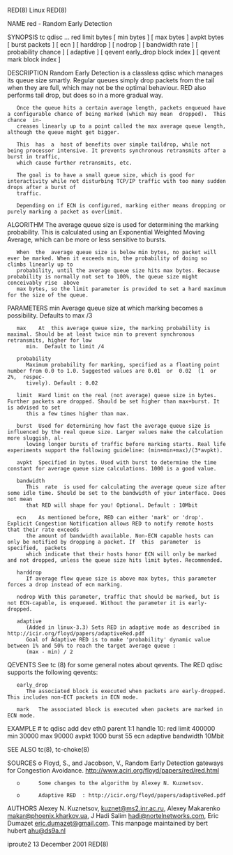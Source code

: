 RED(8)									     Linux									RED(8)

NAME
       red - Random Early Detection

SYNOPSIS
       tc qdisc ... red limit bytes [ min bytes ] [ max bytes ] avpkt bytes [ burst packets ] [ ecn ] [ harddrop ] [ nodrop ] [ bandwidth rate ] [ probability
       chance ] [ adaptive ] [ qevent early_drop block index ] [ qevent mark block index ]

DESCRIPTION
       Random  Early Detection is a classless qdisc which manages its queue size smartly. Regular queues simply drop packets from the tail when they are full,
       which may not be the optimal behaviour. RED also performs tail drop, but does so in a more gradual way.

       Once the queue hits a certain average length, packets enqueued have a configurable chance of being marked (which may mean  dropped).  This  chance  in‐
       creases linearly up to a point called the max average queue length, although the queue might get bigger.

       This  has  a  host of benefits over simple taildrop, while not being processor intensive. It prevents synchronous retransmits after a burst in traffic,
       which cause further retransmits, etc.

       The goal is to have a small queue size, which is good for interactivity while not disturbing TCP/IP traffic with too many sudden drops after a burst of
       traffic.

       Depending on if ECN is configured, marking either means dropping or purely marking a packet as overlimit.

ALGORITHM
       The average queue size is used for determining the marking probability. This is calculated using an Exponential Weighted Moving Average, which  can  be
       more or less sensitive to bursts.

       When  the  average queue size is below min bytes, no packet will ever be marked. When it exceeds min, the probability of doing so climbs linearly up to
       probability, until the average queue size hits max bytes. Because probability is normally not set to 100%, the queue size might conceivably rise	 above
       max bytes, so the limit parameter is provided to set a hard maximum for the size of the queue.

PARAMETERS
       min    Average queue size at which marking becomes a possibility. Defaults to max /3

       max    At  this average queue size, the marking probability is maximal. Should be at least twice min to prevent synchronous retransmits, higher for low
	      min.  Default to limit /4

       probability
	      Maximum probability for marking, specified as a floating point number from 0.0 to 1.0. Suggested values are 0.01	or  0.02  (1  or  2%,  respec‐
	      tively). Default : 0.02

       limit  Hard limit on the real (not average) queue size in bytes. Further packets are dropped. Should be set higher than max+burst. It is advised to set
	      this a few times higher than max.

       burst  Used for determining how fast the average queue size is influenced by the real queue size. Larger values make the calculation more sluggish, al‐
	      lowing longer bursts of traffic before marking starts. Real life experiments support the following guideline: (min+min+max)/(3*avpkt).

       avpkt  Specified in bytes. Used with burst to determine the time constant for average queue size calculations. 1000 is a good value.

       bandwidth
	      This  rate  is used for calculating the average queue size after some idle time. Should be set to the bandwidth of your interface. Does not mean
	      that RED will shape for you! Optional. Default : 10Mbit

       ecn    As mentioned before, RED can either 'mark' or 'drop'. Explicit Congestion Notification allows RED to notify remote hosts that their rate exceeds
	      the amount of bandwidth available. Non-ECN capable hosts can only be notified by dropping a packet. If  this  parameter  is  specified,  packets
	      which indicate that their hosts honor ECN will only be marked and not dropped, unless the queue size hits limit bytes. Recommended.

       harddrop
	      If average flow queue size is above max bytes, this parameter forces a drop instead of ecn marking.

       nodrop With this parameter, traffic that should be marked, but is not ECN-capable, is enqueued. Without the parameter it is early-dropped.

       adaptive
	      (Added in linux-3.3) Sets RED in adaptive mode as described in http://icir.org/floyd/papers/adaptiveRed.pdf
	      Goal of Adaptive RED is to make 'probability' dynamic value between 1% and 50% to reach the target average queue :
	      (max - min) / 2

QEVENTS
       See tc (8) for some general notes about qevents. The RED qdisc supports the following qevents:

       early_drop
	      The associated block is executed when packets are early-dropped. This includes non-ECT packets in ECN mode.

       mark   The associated block is executed when packets are marked in ECN mode.

EXAMPLE
       # tc qdisc add dev eth0 parent 1:1 handle 10: red
	limit 400000 min 30000 max 90000 avpkt 1000
	burst 55 ecn adaptive bandwidth 10Mbit

SEE ALSO
       tc(8), tc-choke(8)

SOURCES
       o      Floyd, S., and Jacobson, V., Random Early Detection gateways for Congestion Avoidance. http://www.aciri.org/floyd/papers/red/red.html

       o      Some changes to the algorithm by Alexey N. Kuznetsov.

       o      Adaptive RED  : http://icir.org/floyd/papers/adaptiveRed.pdf

AUTHORS
       Alexey  N.  Kuznetsov,  <kuznet@ms2.inr.ac.ru>,	 Alexey	 Makarenko  <makar@phoenix.kharkov.ua>,	 J  Hadi Salim <hadi@nortelnetworks.com>, Eric Dumazet
       <eric.dumazet@gmail.com>.  This manpage maintained by bert hubert <ahu@ds9a.nl>

iproute2							       13 December 2001									RED(8)
